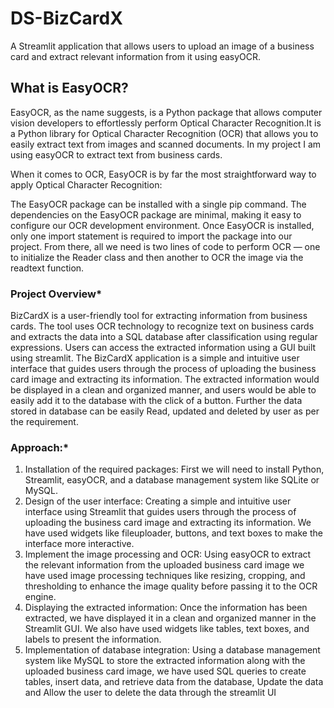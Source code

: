 # **DS-BizCardX**
A Streamlit application that allows users to upload an image of a business card and extract relevant information from it using easyOCR.

## What is EasyOCR?
EasyOCR, as the name suggests, is a Python package that allows computer vision developers to effortlessly perform Optical Character Recognition.It is a Python library for Optical Character Recognition (OCR) that allows you to easily extract text from images and scanned documents. In my project I am using easyOCR to extract text from business cards.

When it comes to OCR, EasyOCR is by far the most straightforward way to apply Optical Character Recognition:

The EasyOCR package can be installed with a single pip command. The dependencies on the EasyOCR package are minimal, making it easy to configure our OCR development environment. Once EasyOCR is installed, only one import statement is required to import the package into our project. From there, all we need is two lines of code to perform OCR — one to initialize the Reader class and then another to OCR the image via the readtext function.

### Project Overview*

BizCardX is a user-friendly tool for extracting information from business cards. The tool uses OCR technology to recognize text on business cards and extracts the data into a SQL database after classification using regular expressions. Users can access the extracted information using a GUI built using streamlit. The BizCardX application is a simple and intuitive user interface that guides users through the process of uploading the business card image and extracting its information. The extracted information would be displayed in a clean and organized manner, and users would be able to easily add it to the database with the click of a button. Further the data stored in database can be easily Read, updated and deleted by user as per the requirement.

### Approach:*

1. Installation of the required packages: First we will need to install Python, Streamlit, easyOCR, and a database management system like SQLite or MySQL. 
2. Design of the user interface: Creating a simple and intuitive user interface using Streamlit that guides users through the process of uploading the business
card image and extracting its information. We have used widgets like fileuploader, buttons, and text boxes to make the interface more interactive.
3. Implement the image processing and OCR: Using easyOCR to extract the relevant information from the uploaded business card image we have used
image processing techniques like resizing, cropping, and thresholding to enhance the image quality before passing it to the OCR engine.
4. Displaying the extracted information: Once the information has been extracted, we have displayed it in a clean and organized manner in the Streamlit GUI. We also have used widgets like tables, text boxes, and labels to present the information.
5. Implementation of database integration: Using a database management system like MySQL to store the extracted information along with the uploaded
business card image, we have used SQL queries to create tables, insert data, and retrieve data from the database, Update the data and Allow the user to
delete the data through the streamlit UI
